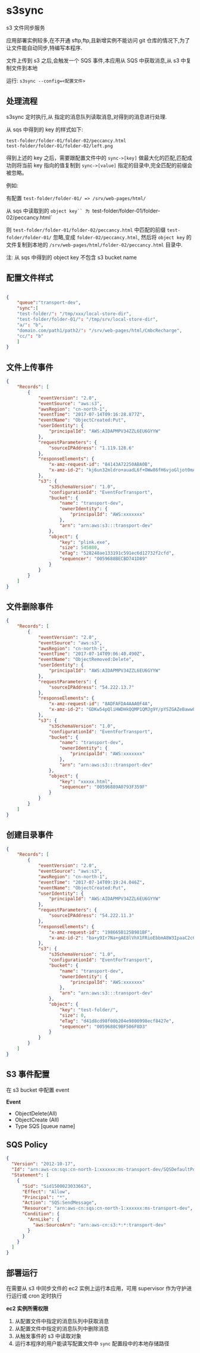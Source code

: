 # s3sync

s3 文件同步服务

应用部署实例较多,在不开通 sftp,ftp,且新增实例不能访问 git 仓库的情况下,为了让文件能自动同步,特编写本程序.

文件上传到 s3 之后,会触发一个 SQS 事件,本应用从 SQS 中获取消息,从 s3 中复制文件到本地

运行:  `s3sync --config=<配置文件>`




## 处理流程
s3sync 定时执行,从 指定的消息队列读取消息,对得到的消息进行处理.

从 sqs 中得到的 key 的样式如下:

```
test-folder/folder-01/folder-02/peccancy.html
test-folder/folder-01/folder-02/left.png
```

得到上述的 key 之后，需要跟配置文件中的 `sync->[key]` 做最大化的匹配,匹配成功则将当前 key 指向的值复制到 `sync->[value]` 指定的目录中,完全匹配的前缀会被忽略。

例如:

有配置 `test-folder/folder-01/ => /srv/web-pages/html/`

从 sqs 中读取到的 `object key`` 为 `test-folder/folder-01/folder-02/peccancy.html` 

则 `test-folder/folder-01/folder-02/peccancy.html` 中匹配的前缀 `test-folder/folder-01/` 忽略,变成 `folder-02/peccancy.html`,
然后将 `object key` 的文件复制到本地的 `/srv/web-pages/html/folder-02/peccancy.html` 目录中.

注: 从 sqs 中得到的 object key 不包含 s3 bucket name


## 配置文件样式

```json

{
	"queue":"transport-dev",
	"sync":[
    "test-folder/": "/tmp/xxx/local-store-dir",
    "test-folder/folder-01/": "/tmp/srv/local-store-dir",
    "a/": "b",
    "domain.com/path1/path2/": "/srv/web-pages/html/CmbcRecharge",
    "cc/": "b"
	]
}

```

## 文件上传事件


```json
{
    "Records": [
        {
            "eventVersion": "2.0",
            "eventSource": "aws:s3",
            "awsRegion": "cn-north-1",
            "eventTime": "2017-07-14T09:16:28.877Z",
            "eventName": "ObjectCreated:Put",
            "userIdentity": {
                "principalId": "AWS:AIDAPMPV34ZZL6EU6GYYW"
            },
            "requestParameters": {
                "sourceIPAddress": "1.119.128.6"
            },
            "responseElements": {
                "x-amz-request-id": "84143A72250ABA0B",
                "x-amz-id-2": "kj6un32mldro+auadL6f+OWw86fH6vjoGljot0mAoWV7VGu1yyJ+dBAh6mWius+H"
            },
            "s3": {
                "s3SchemaVersion": "1.0",
                "configurationId": "EventForTransport",
                "bucket": {
                    "name": "transport-dev",
                    "ownerIdentity": {
                        "principalId": "AWS:xxxxxxx"
                    },
                    "arn": "arn:aws:s3:::transport-dev"
                },
                "object": {
                    "key": "plink.exe",
                    "size": 545880,
                    "eTag": "528248ae133191c591ec6d12732f2cfd",
                    "sequencer": "0059688BECBD741D89"
                }
            }
        }
    ]
}

```


## 文件删除事件

```json
{
    "Records": [
        {
            "eventVersion": "2.0",
            "eventSource": "aws:s3",
            "awsRegion": "cn-north-1",
            "eventTime": "2017-07-14T09:06:40.490Z",
            "eventName": "ObjectRemoved:Delete",
            "userIdentity": {
                "principalId": "AWS:AIDAPMPV34ZZL6EU6GYYW"
            },
            "requestParameters": {
                "sourceIPAddress": "54.222.13.7"
            },
            "responseElements": {
                "x-amz-request-id": "8ADFAFDA4AAA0F4A",
                "x-amz-id-2": "GDKw54pQliHWDHkQQMP1QMJg9Y/pYSZGAZeBawwO2hUOTaklO9Ro6Bpzwhyxj0xNqs9ColpmFiQ="
            },
            "s3": {
                "s3SchemaVersion": "1.0",
                "configurationId": "EventForTransport",
                "bucket": {
                    "name": "transport-dev",
                    "ownerIdentity": {
                        "principalId": "AWS:xxxxxxx"
                    },
                    "arn": "arn:aws:s3:::transport-dev"
                },
                "object": {
                    "key": "xxxxx.html",
                    "sequencer": "00596889A0793F359F"
                }
            }
        }
    ]
}


```


## 创建目录事件

```json
{
    "Records": [
        {
            "eventVersion": "2.0",
            "eventSource": "aws:s3",
            "awsRegion": "cn-north-1",
            "eventTime": "2017-07-14T09:19:24.046Z",
            "eventName": "ObjectCreated:Put",
            "userIdentity": {
                "principalId": "AWS:AIDAPMPV34ZZL6EU6GYYW"
            },
            "requestParameters": {
                "sourceIPAddress": "54.222.11.3"
            },
            "responseElements": {
                "x-amz-request-id": "198665B125B981BF",
                "x-amz-id-2": "ba+y9Ir7Na+gAE8lVhX1FRioEbbmA8W3IpaaC2c6K5INJ6mBRTA+uT6JeF5JkuqMcyfqic7/V1U="
            },
            "s3": {
                "s3SchemaVersion": "1.0",
                "configurationId": "EventForTransport",
                "bucket": {
                    "name": "transport-dev",
                    "ownerIdentity": {
                        "principalId": "AWS:xxxxxxx"
                    },
                    "arn": "arn:aws:s3:::transport-dev"
                },
                "object": {
                    "key": "test-folder/",
                    "size": 0,
                    "eTag": "d41d8cd98f00b204e9800998ecf8427e",
                    "sequencer": "0059688C9BF506F8D3"
                }
            }
        }
    ]
}

````


## S3 事件配置

在 s3 bucket 中配置 event

**Event**

* ObjectDelete(All)
* ObjectCreate (All)
* Type SQS [queue name]


## SQS Policy

```json
{
  "Version": "2012-10-17",
  "Id": "arn:aws-cn:sqs:cn-north-1:xxxxxx:ms-transport-dev/SQSDefaultPolicy",
  "Statement": [
    {
      "Sid": "Sid1500023033663",
      "Effect": "Allow",
      "Principal": "*",
      "Action": "SQS:SendMessage",
      "Resource": "arn:aws-cn:sqs:cn-north-1:xxxxxx:ms-transport-dev",
      "Condition": {
        "ArnLike": {
          "aws:SourceArn": "arn:aws-cn:s3:*:*:transport-dev"
        }
      }
    }
  ]
}
```


## 部署运行

在需要从 s3 中同步文件的 ec2 实例上运行本应用，可用 supervisor 作为守护进行运行或 cron 定时执行

**ec2 实例所需权限**

1. 从配置文件中指定的消息队列中获取消息
1. 从配置文件中指定的消息队列中删除消息
1. 从触发事件的 s3 中读取对象
1. 运行本程序的用户能读写配置文件中 `sync` 配置段中的本地存储路径
